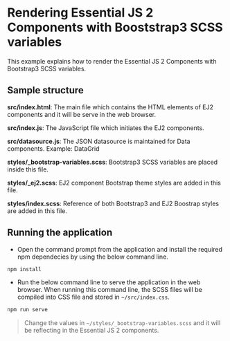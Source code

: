 # Rendering Essential JS 2 Components with Booststrap3 SCSS variables

This example explains how to render the Essential JS 2 Components with Bootstrap3 SCSS variables.

## Sample structure

**src/index.html**: The main file which contains the HTML elements of EJ2 components and it will be serve in the web browser.

**src/index.js**: The JavaScript file which initiates the EJ2 components.

**src/datasource.js**: The JSON datasource is maintained for Data components. Example: DataGrid

**styles/_bootstrap-variables.scss**: Bootstrap3 SCSS variables are placed inside this file.

**styles/_ej2.scss**: EJ2 component Bootstrap theme styles are added in this file.

**styles/index.scss**: Reference of both Bootstrap3 and EJ2 Boostrap styles are added in this file.

## Running the application

* Open the command prompt from the application and install the required npm dependecies by using the below command line.

```sh
npm install
```

* Run the below command line to serve the application in the web browser. When running this command line, the SCSS files will be compiled into CSS file and stored in `~/src/index.css`.

```sh
npm run serve
```

> Change the values in `~/styles/_bootstrap-variables.scss` and it will be reflecting in the Essential JS 2 components.

